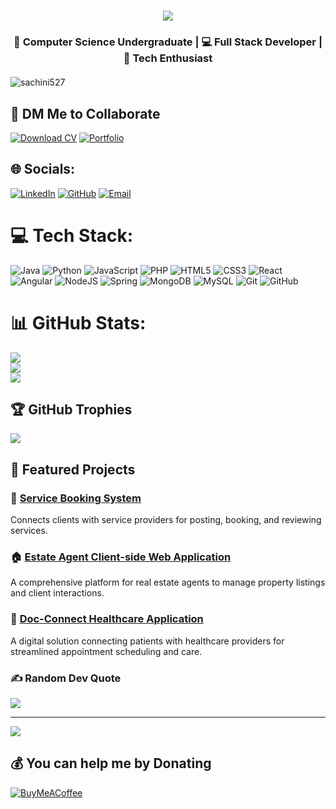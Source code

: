 <h1 align="center">
    <img src="https://readme-typing-svg.herokuapp.com/?font=Righteous&size=35&center=true&vCenter=true&width=500&height=70&duration=4000&lines=Hi+There!+👋;+I'm+Sachini+Peduruhewa!;" />
</h1>

<div align="center" style="margin: 20px 0">
  <h3>
    🌟 <strong>Computer Science Undergraduate</strong> | 
    💻 <strong>Full Stack Developer</strong> | 
    🚀 <strong>Tech Enthusiast</strong>
  </h3>
</div>

<p align="left"> <img src="https://komarev.com/ghpvc/?username=Sachini527&label=Profile%20views&color=0e75b6&style=flat" alt="sachini527" /> </p>

## 📩 DM Me to Collaborate
[![Download CV](https://img.shields.io/badge/Download_CV-FF5722?style=for-the-badge&logo=adobe-acrobat-reader&logoColor=white)](https://drive.google.com/drive/folders/1IHiUzSXBtz2nkxEhsDqve4ItIgAIk1CV) 
[![Portfolio](https://img.shields.io/badge/View_Portfolio-0077B5?style=for-the-badge&logo=internet-explorer&logoColor=white)](http://sachinipeduruhewa.me/)

## 🌐 Socials:
[![LinkedIn](https://img.shields.io/badge/LinkedIn-%230077B5.svg?logo=linkedin&logoColor=white)](https://www.linkedin.com/in/sachini-peduruhewa-784633292/) [![GitHub](https://img.shields.io/badge/GitHub-%23121011.svg?logo=github&logoColor=white)](https://github.com/Sachini527) [![Email](https://img.shields.io/badge/Email-D14836?logo=gmail&logoColor=white)](mailto:sachinipeduruhewa@gmail.com)

# 💻 Tech Stack:
![Java](https://img.shields.io/badge/java-%23ED8B00.svg?style=for-the-badge&logo=openjdk&logoColor=white) ![Python](https://img.shields.io/badge/python-3670A0?style=for-the-badge&logo=python&logoColor=ffdd54) ![JavaScript](https://img.shields.io/badge/javascript-%23323330.svg?style=for-the-badge&logo=javascript&logoColor=%23F7DF1E) ![PHP](https://img.shields.io/badge/php-%23777BB4.svg?style=for-the-badge&logo=php&logoColor=white) ![HTML5](https://img.shields.io/badge/html5-%23E34F26.svg?style=for-the-badge&logo=html5&logoColor=white) ![CSS3](https://img.shields.io/badge/css3-%231572B6.svg?style=for-the-badge&logo=css3&logoColor=white) ![React](https://img.shields.io/badge/react-%2320232a.svg?style=for-the-badge&logo=react&logoColor=%2361DAFB) ![Angular](https://img.shields.io/badge/angular-%23DD0031.svg?style=for-the-badge&logo=angular&logoColor=white) ![NodeJS](https://img.shields.io/badge/node.js-6DA55F?style=for-the-badge&logo=node.js&logoColor=white) ![Spring](https://img.shields.io/badge/spring-%236DB33F.svg?style=for-the-badge&logo=spring&logoColor=white) ![MongoDB](https://img.shields.io/badge/MongoDB-%234ea94b.svg?style=for-the-badge&logo=mongodb&logoColor=white) ![MySQL](https://img.shields.io/badge/mysql-4479A1.svg?style=for-the-badge&logo=mysql&logoColor=white) ![Git](https://img.shields.io/badge/git-%23F05033.svg?style=for-the-badge&logo=git&logoColor=white) ![GitHub](https://img.shields.io/badge/github-%23121011.svg?style=for-the-badge&logo=github&logoColor=white)

# 📊 GitHub Stats:
![](https://github-readme-stats.vercel.app/api?username=Sachini527&theme=radical&hide_border=false&include_all_commits=true&count_private=true)<br/>
![](https://github-readme-streak-stats.herokuapp.com/?user=Sachini527&theme=radical&hide_border=false)<br/>
![](https://github-readme-stats.vercel.app/api/top-langs/?username=Sachini527&theme=radical&hide_border=false&include_all_commits=true&count_private=true&layout=compact)

## 🏆 GitHub Trophies
![](https://github-profile-trophy.vercel.app/?username=Sachini527&theme=radical&no-frame=false&no-bg=true&margin-w=4)

## 🚀 Featured Projects

### 🔧 [Service Booking System](https://github.com/Sachini527/Service-Booking-System)
Connects clients with service providers for posting, booking, and reviewing services.

### 🏠 [Estate Agent Client-side Web Application](https://github.com/Sachini527/Estate-Agent-Client-side-Web-Application)
A comprehensive platform for real estate agents to manage property listings and client interactions.

### 🌟 [Doc-Connect Healthcare Application](https://github.com/Sachini527/Doc-Connect-Healthcare-Application)
A digital solution connecting patients with healthcare providers for streamlined appointment scheduling and care.

### ✍️ Random Dev Quote
![](https://quotes-github-readme.vercel.app/api?type=horizontal&theme=radical)

---
[![](https://visitcount.itsvg.in/api?id=Sachini527&icon=0&color=0)](https://visitcount.itsvg.in)

## 💰 You can help me by Donating
[![BuyMeACoffee](https://img.shields.io/badge/Buy%20Me%20a%20Coffee-ffdd00?style=for-the-badge&logo=buy-me-a-coffee&logoColor=black)](https://buymeacoffee.com/sachinipeduruhewa) 

<!-- Proudly created with GPRM ( https://gprm.itsvg.in ) -->
